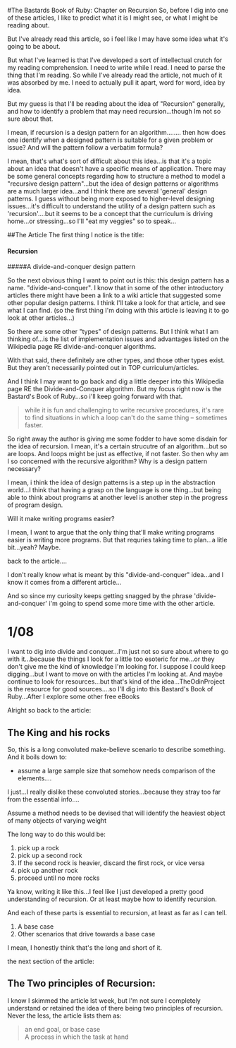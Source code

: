 #The Bastards Book of Ruby: Chapter on Recursion
So, before I dig into one of these articles, I like to predict what it is I might see, or what I might be reading about. 

But I've already read this article, so i feel like I may have some idea what it's going to be about. 

But what I've learned is that I've developed a sort of intellectual crutch for my reading comprehension. I need to write while I read. I need to parse the thing that I'm reading. So while I've already read the article, not much of it was absorbed by me. I need to actually pull it apart, word for word, idea by idea. 

But my guess is that I'll be reading about the idea of "Recursion" generally, and how to identify a problem that may need recursion...though Im not so sure about that. 

I mean, if recursion is a design pattern for an algorithm........ then how does one identify when a designed pattern is suitable for a given problem or issue? And will the pattern follow a verbatim formula? 

I mean, that's what's sort of difficult about this idea...is that it's a topic about an idea that doesn't have a specific means of application. There may be some general concepts regarding how to structure a method to model a "recursive design pattern"...but the idea of design patterns or algorithms are a much larger idea...and I think there are several 'general' design patterns. I guess without being more exposed to higher-level designing issues...it's difficult to understand the utility of a design pattern such as 'recursion'....but it seems to be a concept that the curriculum is driving home...or stressing...so I'll "eat my veggies" so to speak...

##The Article
The first thing I notice is the title: 

#### Recursion
#####A divide-and-conquer design pattern

So the next obvious thing I want to point out is this: this design pattern has a name. "divide-and-conquer". I know that in some of the other introductory articles there might have been a link to a wiki article that suggested some other popular design patterns. I think I'll take a look for that article, and see what I can find. (so the first thing I'm doing with this article is leaving it to go look at other articles...)

So there are some other "types" of design patterns. But I think what I am thinking of...is the list of implementation issues and advantages listed on the Wikipedia page RE divide-and-conquer algorithms. 

With that said, there definitely are other types, and those other types exist. But they aren't necessarily pointed out in TOP curriculum/articles. 

And I think I may want to go back and dig a little deeper into this Wikipedia page RE the Divide-and-Conquer algorithm. But my focus right now is the Bastard's Book of Ruby...so i'll keep going forward with that. 

>while it is fun and challenging to write recursive procedures, it's rare to find situations in which a loop can't do the same thing – sometimes faster.

So right away the author is giving me some fodder to have some disdain for the idea of recursion. I mean, it's a certain strucutre of an algorithm...but so are loops. And loops might be just as effective, if not faster. So then why am I so concerned with the recursive algorithm? Why is a design pattern necessary? 


I mean, i think the idea of design patterns is a step up in the abstraction world...I think that having a grasp on the language is one thing...but being able to think about programs at another level is another step in the progress of program design. 

Will it make writing programs easier? 

I mean, I want to argue that the only thing that'll make writing programs easier is writing more programs. But that requries taking time to plan...a litle bit...yeah? Maybe. 

back to the article....

I don't really know what is meant by this "divide-and-conquer" idea...and I know it comes from a different article...

And so since my curiosity keeps getting snagged by the phrase 'divide-and-conquer' i'm going to spend some more time with the other article. 

# 1/08
I want to dig into divide and conquer...I'm just not so sure about where to go with it...because the things I look for a little too esoteric for me...or they don't give me the kind of knowledge I'm looking for. I suppose I could keep digging...but I want to move on with the articles I'm looking at. And maybe continue to look for resources...but that's kind of the idea...TheOdinProject is the resource for good sources....so I'll dig into this Bastard's Book of Ruby...After I explore some other free eBooks

Alright so back to the article: 

## The King and his rocks

So, this is a long convoluted make-believe scenario to describe something. And it boils down to: 

* assume a large sample size that somehow needs comparison of the elements....

I just...I really dislike these convoluted stories...because they stray too far from the essential info....

Assume a method needs to be devised that will identify the heaviest object of many objects of varying weight

The long way to do this would be: 

1. pick up a rock
2. pick up a second rock
3. If the second rock is heavier, discard the first rock, or vice versa
4. pick up another rock
5. proceed until no more rocks

Ya know, writing it like this...I feel like I just developed a pretty good understanding of recursion. Or at least maybe how to identify recursion. 

And each of these parts is essential to recursion, at least as far as I can tell. 

1. A base case
2. Other scenarios that drive towards a base case

I mean, I honestly think that's the long and short of it. 

the next section of the article: 

## The Two principles of Recursion: 

I know I skimmed the article lst week, but I'm not sure I completely understand or retained the idea of there being two principles of recursion. Never the less, the article lists them as: 

> an end goal, or base case  
> A process in which the task at hand 